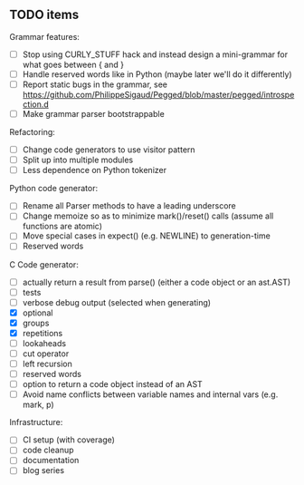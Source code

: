 TODO items
----------

Grammar features:

- [ ] Stop using CURLY_STUFF hack and instead design a mini-grammar for what goes between { and }
- [ ] Handle reserved words like in Python (maybe later we'll do it differently)
- [ ] Report static bugs in the grammar,
      see https://github.com/PhilippeSigaud/Pegged/blob/master/pegged/introspection.d
- [ ] Make grammar parser bootstrappable

Refactoring:

- [ ] Change code generators to use visitor pattern
- [ ] Split up into multiple modules
- [ ] Less dependence on Python tokenizer

Python code generator:

- [ ] Rename all Parser methods to have a leading underscore
- [ ] Change memoize so as to minimize mark()/reset() calls (assume all functions are atomic)
- [ ] Move special cases in expect() (e.g. NEWLINE) to generation-time
- [ ] Reserved words

C Code generator:

- [ ] actually return a result from parse() (either a code object or an ast.AST)
- [ ] tests
- [ ] verbose debug output (selected when generating)
- [x] optional
- [x] groups
- [x] repetitions
- [ ] lookaheads
- [ ] cut operator
- [ ] left recursion
- [ ] reserved words
- [ ] option to return a code object instead of an AST
- [ ] Avoid name conflicts between variable names and internal vars (e.g. mark, p)

Infrastructure:

- [ ] CI setup (with coverage)
- [ ] code cleanup
- [ ] documentation
- [ ] blog series
